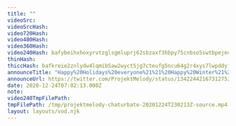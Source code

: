 ```yaml
---
title: ""
videoSrc: 
videoSrcHash: 
video720Hash: 
video480Hash: 
video360Hash: 
video240Hash: bafybeihxhoxyrvtzglsgmluprj62sbzaxf3hbpy75cnbso5swtbpejeoma?filename=projektmelody-chaturbate-20201224T230213Z-240p.mp4
thinHash: 
thiccHash: bafkreie2znlydw4lqmib5aw2wyct5jg7cteufg5ncu64g2r4xys7lwpddy?filename=20201224T230213Z-thicc.jpg
announceTitle: "Happy%20Holidays%20everyone%21%21%20Happy%20Winter%21%20For%20all%20the%20good%20boys%20and%20girls%20who%20are%20bored%20today%2C%20why%20not%20spend%20some%20time%20with%20your%20girl%20Mel"
announceUrl: https://twitter.com/ProjektMelody/status/1342244216731275265
date: 2020-12-24T07:02:13.000Z
note: 
video240TmpFilePath: 
tmpFilePath: /tmp/projektmelody-chaturbate-20201224T230213Z-source.mp4
layout: layouts/vod.njk
---
```

